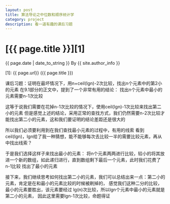```yaml
---
layout: post
title: 算法导论之中位数和顺序统计学
category: project
description: 看一道有趣的课后习题
---
```

# [{{ page.title }}][1]
{{ page.date | date_to_string }} By {{ site.author_info }}


[Edward]:    http://Edward0205.github.io  "Edward"
[1]:    {{ page.url}}  ({{ page.title }})

课后习题：证明在最坏情况下，用n+ceil(lgn)-2次比较，找出n个元素中的第2小的元素
在9.1部分的正文中，提到了一个非常有用的结论：
找出n个元素中最小的元素需要n-1次比较

这等于说我们需要在花掉n-1次比较的情况下，使用ceil(lgn)-1次比较来找出第二小的元素
但是感觉上述的结论，采用正常的查找方式，我们仍然需要n-2次比较才能找出第二小的元素，这和我们要证明的结论差距还是很大的

所以我们必须要利用到在我们查找最小元素的过程中，有用的线索
看到ceil(lgn)，lgn给了我一种猜想，能不能够每次去比较一半的需要比较元素，再从中找出线索？

于是我们选择这样子来找出最小的元素：
将n个元素两两进行比较，较小的将其放进一个新的数组，如此递归进行，直到数组剩下最后一个元素，此时我们花费了n-1比较
找出了最小的元素

接下来，我们继续思考如何找出第二小的元素，我们可以总结出来一点：第二小的元素，肯定是在和最小的元素比较的时候被刷掉的，
感觉我们这种二分的比较，最小的元素要胜出，该元素要经过 lg(n)次比较，所以lgn个元素中最小的元素就是第二小的元素，
因此这里需要lgn-1次比较，命题得证